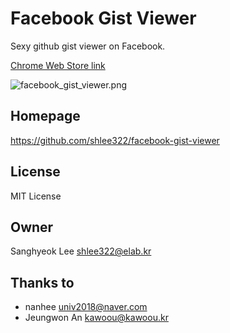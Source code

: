 # Facebook Gist Viewer
Sexy github gist viewer on Facebook.

[Chrome Web Store link](https://chrome.google.com/webstore/detail/facebook-gist-viewer/kdbnedcfcoaoebgpopmlockjgjecggac)

![facebook_gist_viewer.png](https://github.com/shlee322/facebook-gist-viewer/blob/master/facebook_gist_viewer.png)

## Homepage
https://github.com/shlee322/facebook-gist-viewer

## License
MIT License

## Owner
Sanghyeok Lee <shlee322@elab.kr>

## Thanks to
- nanhee <univ2018@naver.com>
- Jeungwon An <kawoou@kawoou.kr>
